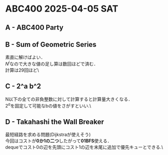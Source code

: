 # ABC400 2025-04-05 SAT 

## A - ABC400 Party 

## B - Sum of Geometric Series 

素直に解けばよい．\
$`N^i`$なので大きな値の足し算は数回ほどで済む．\
計算は29回ほど\

## C - 2^a b^2

N以下の全ての非負整数に対して計算すると計算量大きくなる．\
$`2^a`$を固定して可能なbの値をさがすといい.\

## D - Takahashi the Wall Breaker 

最短経路を求める問題(Dijkstraが使えそう)\
今回はコストが**0か1の二つ**したがって**01BFS**使える．\
dequeでコスト0の辺を先頭にコスト1の辺を末尾に追加で優先キューとできる.\